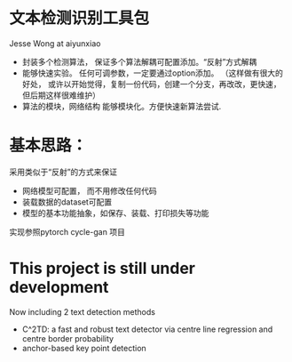 # 文本检测识别工具包
Jesse Wong at aiyunxiao
- 封装多个检测算法， 保证多个算法解耦可配置添加。“反射”方式解耦
- 能够快速实验。 任何可调参数，一定要通过option添加。 （这样做有很大的好处， 或许以开始觉得，复制一份代码，创建一个分支，再改改，更快速，
但后期这样很难维护）
- 算法的模块，网络结构 能够模块化。方便快速新算法尝试.


# 基本思路：
采用类似于“反射”的方式来保证
- 网络模型可配置， 而不用修改任何代码
- 装载数据的dataset可配置
- 模型的基本功能抽象，如保存、装载、打印损失等功能

实现参照pytorch cycle-gan 项目

# This project is still under development
Now including 2 text detection methods
- C^2TD: a fast and robust text detector via centre line regression and centre border probability
- anchor-based key point detection 
 


